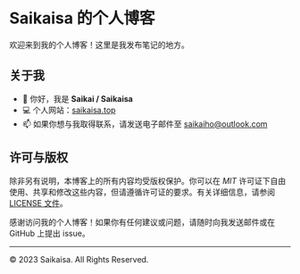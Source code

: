 # Saikaisa 的个人博客

欢迎来到我的个人博客！这里是我发布笔记的地方。

## 关于我

- 👋 你好，我是 **Saikai / Saikaisa**
- 💻 个人网站：[saikaisa.top](https://saikaisa.top)
- 📫 如果你想与我取得联系，请发送电子邮件至 saikaiho@outlook.com

## 许可与版权

除非另有说明，本博客上的所有内容均受版权保护。你可以在 _MIT_ 许可证下自由使用、共享和修改这些内容，但请遵循许可证的要求。有关详细信息，请参阅 [LICENSE 文件](./LICENSE)。

感谢访问我的个人博客！如果你有任何建议或问题，请随时向我发送邮件或在 GitHub 上提出 issue。

---

© 2023 Saikaisa. All Rights Reserved.
